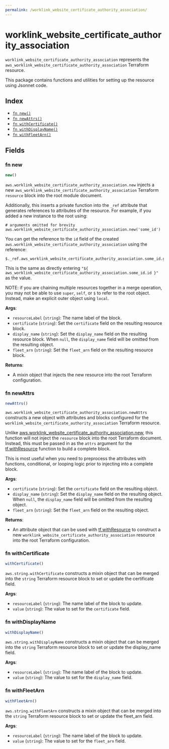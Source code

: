 ```yaml
---
permalink: /worklink_website_certificate_authority_association/
---
```


# worklink_website_certificate_authority_association

`worklink_website_certificate_authority_association` represents the `aws_worklink_website_certificate_authority_association` Terraform resource.



This package contains functions and utilities for setting up the resource using Jsonnet code.


## Index

* [`fn new()`](#fn-new)
* [`fn newAttrs()`](#fn-newattrs)
* [`fn withCertificate()`](#fn-withcertificate)
* [`fn withDisplayName()`](#fn-withdisplayname)
* [`fn withFleetArn()`](#fn-withfleetarn)

## Fields

### fn new

```ts
new()
```


`aws.worklink_website_certificate_authority_association.new` injects a new `aws_worklink_website_certificate_authority_association` Terraform `resource`
block into the root module document.

Additionally, this inserts a private function into the `_ref` attribute that generates references to attributes of the
resource. For example, if you added a new instance to the root using:

    # arguments omitted for brevity
    aws.worklink_website_certificate_authority_association.new('some_id')

You can get the reference to the `id` field of the created `aws.worklink_website_certificate_authority_association` using the reference:

    $._ref.aws_worklink_website_certificate_authority_association.some_id.get('id')

This is the same as directly entering `"${ aws_worklink_website_certificate_authority_association.some_id.id }"` as the value.

NOTE: if you are chaining multiple resources together in a merge operation, you may not be able to use `super`, `self`,
or `$` to refer to the root object. Instead, make an explicit outer object using `local`.

**Args**:
  - `resourceLabel` (`string`): The name label of the block.
  - `certificate` (`string`): Set the `certificate` field on the resulting resource block.
  - `display_name` (`string`): Set the `display_name` field on the resulting resource block. When `null`, the `display_name` field will be omitted from the resulting object.
  - `fleet_arn` (`string`): Set the `fleet_arn` field on the resulting resource block.

**Returns**:
- A mixin object that injects the new resource into the root Terraform configuration.


### fn newAttrs

```ts
newAttrs()
```


`aws.worklink_website_certificate_authority_association.newAttrs` constructs a new object with attributes and blocks configured for the `worklink_website_certificate_authority_association`
Terraform resource.

Unlike [aws.worklink_website_certificate_authority_association.new](#fn-new), this function will not inject the `resource`
block into the root Terraform document. Instead, this must be passed in as the `attrs` argument for the
[tf.withResource](https://github.com/tf-libsonnet/core/tree/main/docs#fn-withresource) function to build a complete block.

This is most useful when you need to preprocess the attributes with functions, conditional, or looping logic prior to
injecting into a complete block.

**Args**:
  - `certificate` (`string`): Set the `certificate` field on the resulting object.
  - `display_name` (`string`): Set the `display_name` field on the resulting object. When `null`, the `display_name` field will be omitted from the resulting object.
  - `fleet_arn` (`string`): Set the `fleet_arn` field on the resulting object.

**Returns**:
  - An attribute object that can be used with [tf.withResource](https://github.com/tf-libsonnet/core/tree/main/docs#fn-withresource) to construct a new `worklink_website_certificate_authority_association` resource into the root Terraform configuration.


### fn withCertificate

```ts
withCertificate()
```

`aws.string.withCertificate` constructs a mixin object that can be merged into the `string`
Terraform resource block to set or update the certificate field.



**Args**:
  - `resourceLabel` (`string`): The name label of the block to update.
  - `value` (`string`): The value to set for the `certificate` field.


### fn withDisplayName

```ts
withDisplayName()
```

`aws.string.withDisplayName` constructs a mixin object that can be merged into the `string`
Terraform resource block to set or update the display_name field.



**Args**:
  - `resourceLabel` (`string`): The name label of the block to update.
  - `value` (`string`): The value to set for the `display_name` field.


### fn withFleetArn

```ts
withFleetArn()
```

`aws.string.withFleetArn` constructs a mixin object that can be merged into the `string`
Terraform resource block to set or update the fleet_arn field.



**Args**:
  - `resourceLabel` (`string`): The name label of the block to update.
  - `value` (`string`): The value to set for the `fleet_arn` field.
